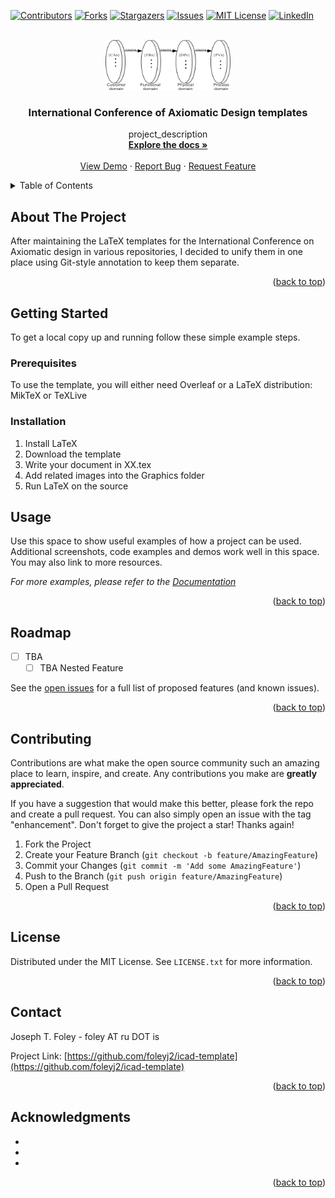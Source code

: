 <a name="readme-top"></a>
<!--*** This readme uses Best-README-Template. -->



<!-- PROJECT SHIELDS -->
<!--
*** I'm using markdown "reference style" links for readability.
*** Reference links are enclosed in brackets [ ] instead of parentheses ( ).
*** See the bottom of this document for the declaration of the reference variables
*** for contributors-url, forks-url, etc. This is an optional, concise syntax you may use.
*** https://www.markdownguide.org/basic-syntax/#reference-style-links
-->
[![Contributors][contributors-shield]][contributors-url]
[![Forks][forks-shield]][forks-url]
[![Stargazers][stars-shield]][stars-url]
[![Issues][issues-shield]][issues-url]
[![MIT License][license-shield]][license-url]
[![LinkedIn][linkedin-shield]][linkedin-url]



<!-- PROJECT LOGO -->
<br />
<div align="center">
  <a href="https://github.com/foleyj2/icad-template">
    <img src="Graphics/ad-domains.png" alt="Logo" width="200" height="80">
  </a>

<h3 align="center">International Conference of Axiomatic Design templates</h3>

  <p align="center">
    project_description
    <br />
    <a href="https://github.com/foleyj2/icad-template"><strong>Explore the docs »</strong></a>
    <br />
    <br />
    <a href="https://github.com/foleyj2/icad-template">View Demo</a>
    ·
    <a href="https://github.com/foleyj2/icad-template/issues">Report Bug</a>
    ·
    <a href="https://github.com/foleyj2/icad-template/issues">Request Feature</a>
  </p>
</div>



<!-- TABLE OF CONTENTS -->
<details>
  <summary>Table of Contents</summary>
  <ol>
    <li>
      <a href="#about-the-project">About The Project</a>
      <ul>
        <li><a href="#built-with">Built With</a></li>
      </ul>
    </li>
    <li>
      <a href="#getting-started">Getting Started</a>
      <ul>
        <li><a href="#prerequisites">Prerequisites</a></li>
        <li><a href="#installation">Installation</a></li>
      </ul>
    </li>
    <li><a href="#usage">Usage</a></li>
    <li><a href="#roadmap">Roadmap</a></li>
    <li><a href="#contributing">Contributing</a></li>
    <li><a href="#license">License</a></li>
    <li><a href="#contact">Contact</a></li>
    <li><a href="#acknowledgments">Acknowledgments</a></li>
  </ol>
</details>



<!-- ABOUT THE PROJECT -->
## About The Project
After maintaining the LaTeX templates for the International Conference on Axiomatic design in various repositories, I decided to unify them in one place using Git-style annotation to keep them separate.

<p align="right">(<a href="#readme-top">back to top</a>)</p>




<!-- GETTING STARTED -->
## Getting Started

To get a local copy up and running follow these simple example steps.

### Prerequisites

To use the template, you will either need Overleaf or a LaTeX distribution:  MikTeX or TeXLive

### Installation

1. Install LaTeX
2. Download the template
3. Write your document in XX.tex
4. Add related images into the Graphics folder 
5. Run LaTeX on the source


<!-- USAGE EXAMPLES -->
## Usage

Use this space to show useful examples of how a project can be used. Additional screenshots, code examples and demos work well in this space. You may also link to more resources.

_For more examples, please refer to the [Documentation](https://example.com)_

<p align="right">(<a href="#readme-top">back to top</a>)</p>



<!-- ROADMAP -->
## Roadmap

- [ ] TBA
    - [ ] TBA Nested Feature

See the [open issues](https://github.com/foleyj2/icad-template/issues) for a full list of proposed features (and known issues).

<p align="right">(<a href="#readme-top">back to top</a>)</p>



<!-- CONTRIBUTING -->
## Contributing

Contributions are what make the open source community such an amazing place to learn, inspire, and create. Any contributions you make are **greatly appreciated**.

If you have a suggestion that would make this better, please fork the repo and create a pull request. You can also simply open an issue with the tag "enhancement".
Don't forget to give the project a star! Thanks again!

1. Fork the Project
2. Create your Feature Branch (`git checkout -b feature/AmazingFeature`)
3. Commit your Changes (`git commit -m 'Add some AmazingFeature'`)
4. Push to the Branch (`git push origin feature/AmazingFeature`)
5. Open a Pull Request

<p align="right">(<a href="#readme-top">back to top</a>)</p>



<!-- LICENSE -->
## License

Distributed under the MIT License. See `LICENSE.txt` for more information.

<p align="right">(<a href="#readme-top">back to top</a>)</p>



<!-- CONTACT -->
## Contact

Joseph T. Foley - foley AT ru DOT is

Project Link: [https://github.com/foleyj2/icad-template](https://github.com/foleyj2/icad-template)

<p align="right">(<a href="#readme-top">back to top</a>)</p>



<!-- ACKNOWLEDGMENTS -->
## Acknowledgments

* []()
* []()
* []()

<p align="right">(<a href="#readme-top">back to top</a>)</p>



<!-- MARKDOWN LINKS & IMAGES -->
<!-- https://www.markdownguide.org/basic-syntax/#reference-style-links -->
[contributors-shield]: https://img.shields.io/github/contributors/foleyj2/icad-template.svg?style=for-the-badge
[contributors-url]: https://github.com/foleyj2/icad-template/graphs/contributors
[forks-shield]: https://img.shields.io/github/forks/foleyj2/icad-template.svg?style=for-the-badge
[forks-url]: https://github.com/foleyj2/icad-template/network/members
[stars-shield]: https://img.shields.io/github/stars/foleyj2/icad-template.svg?style=for-the-badge
[stars-url]: https://github.com/foleyj2/icad-template/stargazers
[issues-shield]: https://img.shields.io/github/issues/foleyj2/icad-template.svg?style=for-the-badge
[issues-url]: https://github.com/foleyj2/icad-template/issues
[license-shield]: https://img.shields.io/github/license/foleyj2/icad-template.svg?style=for-the-badge
[license-url]: https://github.com/foleyj2/icad-template/blob/master/LICENSE.txt
[linkedin-shield]: https://img.shields.io/badge/-LinkedIn-black.svg?style=for-the-badge&logo=linkedin&colorB=555
[linkedin-url]: https://linkedin.com/in/linkedin_username
[product-screenshot]: images/screenshot.png
[Next.js]: https://img.shields.io/badge/next.js-000000?style=for-the-badge&logo=nextdotjs&logoColor=white
[Next-url]: https://nextjs.org/
[React.js]: https://img.shields.io/badge/React-20232A?style=for-the-badge&logo=react&logoColor=61DAFB
[React-url]: https://reactjs.org/
[Vue.js]: https://img.shields.io/badge/Vue.js-35495E?style=for-the-badge&logo=vuedotjs&logoColor=4FC08D
[Vue-url]: https://vuejs.org/
[Angular.io]: https://img.shields.io/badge/Angular-DD0031?style=for-the-badge&logo=angular&logoColor=white
[Angular-url]: https://angular.io/
[Svelte.dev]: https://img.shields.io/badge/Svelte-4A4A55?style=for-the-badge&logo=svelte&logoColor=FF3E00
[Svelte-url]: https://svelte.dev/
[Laravel.com]: https://img.shields.io/badge/Laravel-FF2D20?style=for-the-badge&logo=laravel&logoColor=white
[Laravel-url]: https://laravel.com
[Bootstrap.com]: https://img.shields.io/badge/Bootstrap-563D7C?style=for-the-badge&logo=bootstrap&logoColor=white
[Bootstrap-url]: https://getbootstrap.com
[JQuery.com]: https://img.shields.io/badge/jQuery-0769AD?style=for-the-badge&logo=jquery&logoColor=white
[JQuery-url]: https://jquery.com 